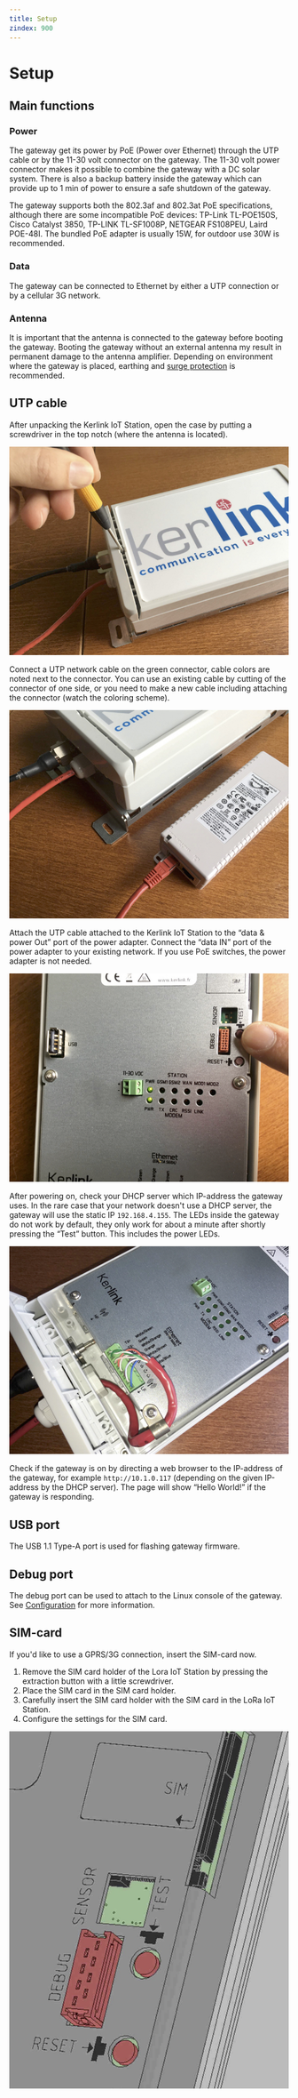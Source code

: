 ```yaml
---
title: Setup
zindex: 900
---
```


# Setup

## Main functions

### Power

The gateway get its power by PoE (Power over Ethernet) through the UTP cable or by the 11-30 volt connector on the gateway. The 11-30 volt power connector makes it possible to combine the gateway with a DC solar system. There is also a backup battery inside the gateway which can provide up to 1 min of power to ensure a safe shutdown of the gateway.

The gateway supports both the 802.3af and 802.3at PoE specifications, although there are some incompatible PoE devices: TP-Link TL-POE150S, Cisco Catalyst 3850, TP-LINK TL-SF1008P, NETGEAR FS108PEU, Laird POE-48I. The bundled PoE adapter is usually 15W, for outdoor use 30W is recommended.

### Data

The gateway can be connected to Ethernet by either a UTP connection or by a cellular 3G network.

### Antenna

It is important that the antenna is connected to the gateway before booting the gateway. Booting the gateway without an external antenna my result in permanent damage to the antenna amplifier. Depending on environment where the gateway is placed, earthing and [surge protection](../lightning-protection.md) is recommended.

## UTP cable

After unpacking the Kerlink IoT Station, open the case by putting a screwdriver in the top notch (where the antenna is located).

![Open the case](utp-1.jpg)

Connect a UTP network cable on the green connector, cable colors are noted next to the connector. You can use an existing cable by cutting of the connector of one side, or you need to make a new cable including attaching the connector (watch the coloring scheme).

![Attach the UTP cable](utp-2.jpg)

Attach the UTP cable attached to the Kerlink IoT Station to the “data & power Out” port of the power adapter. Connect the “data IN” port of the power adapter to your existing network. If you use PoE switches, the power adapter is not needed.

![Test button](utp-3.jpg)

After powering on, check your DHCP server which IP-address the gateway uses. In the rare case that your network doesn't use a DHCP server, the gateway will use the static IP `192.168.4.155`. The LEDs inside the gateway do not work by default, they only work for about a minute after shortly pressing the “Test” button. This includes the power LEDs.

![Cables](utp-4.jpg)

Check if the gateway is on by directing a web browser to the IP-address of the gateway, for example `http://10.1.0.117` (depending on the 
given IP-address by the DHCP server). The page will show “Hello World!” if the gateway is responding.

## USB port

The USB 1.1 Type-A port is used for flashing gateway firmware.

## Debug port

The debug port can be used to attach to the Linux console of the gateway. See [Configuration](config.md) for more information.

## SIM-card

If you'd like to use a GPRS/3G connection, insert the SIM-card now.

1. Remove the SIM card holder of the Lora IoT Station by pressing the extraction button with a little screwdriver.
2. Place the SIM card in the SIM card holder.
3. Carefully insert the SIM card holder with the SIM card in the LoRa IoT Station.
4. Configure the settings for the SIM card.

![SIM card holder](sim.png)
